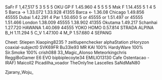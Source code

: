 SaFr F   1,47,517 5 3 5 5 5
OKU GP F 1.45.960 4 5 5 5 5
Msk F    1.14.455 5 1 4 5 5
Barca -> 1.33.072  1.33.928 41355
Barca <- 1.36.08
Chicago  1.49.856  45555
Dubai    1.42.291  4
Par      1.50.650  5  or 45555 or 1.51.497 or 45555 1.51.466
London   1.38.009  45555  1.38.902  41355
Okutama  1.49.217
Schanhai 1.27.720
HAWANA   1.40.069 44555
YOKO HOMO 0.57.814
STRADA ALPINA
B_H      1.11.294 5
C_V      1.47.100 4
M_P      1.57.680 4
SEPANG 


Cheet:
Stiepen
Xiaoping8235 ?
zeitlupenchecker
alphaStation
zHoryzon
coaxial-subject0
SVK69FR
Bu33le93
MR KAI 100%
HardyWare 100%
Sir.Smoke 100%
crish088
33_Magic_Alonso
Meteorkingchris
ReggiBoGamer
E6 EVO
bipbiplecoyte34
EMILIO13130
Cafe Ostentacao -
IRAF) Maicoll2
Picadilha_voador
TheOnly1ne
Lascelles
SaNdMaN80

Zjarany_Woju_